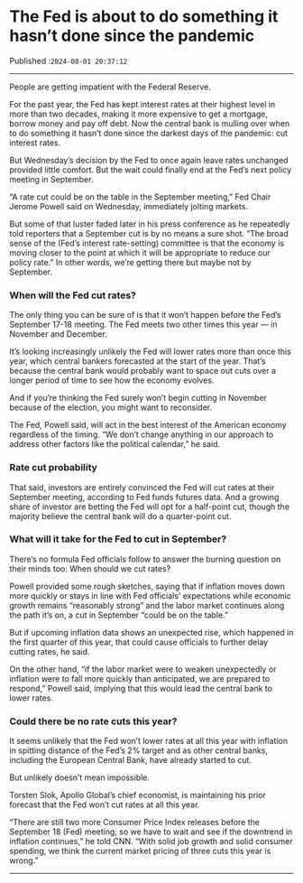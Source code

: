 # The Fed is about to do something it hasn’t done since the pandemic

Published :`2024-08-01 20:37:12`

---

People are getting impatient with the Federal Reserve.

For the past year, the Fed has kept interest rates at their highest level in more than two decades, making it more expensive to get a mortgage, borrow money and pay off debt. Now the central bank is mulling over when to do something it hasn’t done since the darkest days of the pandemic: cut interest rates.

But Wednesday’s decision by the Fed to once again leave rates unchanged provided little comfort. But the wait could finally end at the Fed’s next policy meeting in September.

“A rate cut could be on the table in the September meeting,” Fed Chair Jerome Powell said on Wednesday, immediately jolting markets.

But some of that luster faded later in his press conference as he repeatedly told reporters that a September cut is by no means a sure shot. “The broad sense of the (Fed’s interest rate-setting) committee is that the economy is moving closer to the point at which it will be appropriate to reduce our policy rate.” In other words, we’re getting there but maybe not by September.

### When will the Fed cut rates?

The only thing you can be sure of is that it won’t happen before the Fed’s September 17-18 meeting. The Fed meets two other times this year — in November and December.

It’s looking increasingly unlikely the Fed will lower rates more than once this year, which central bankers forecasted at the start of the year. That’s because the central bank would probably want to space out cuts over a longer period of time to see how the economy evolves.

And if you’re thinking the Fed surely won’t begin cutting in November because of the election, you might want to reconsider.

The Fed, Powell said, will act in the best interest of the American economy regardless of the timing. “We don’t change anything in our approach to address other factors like the political calendar,” he said.

### Rate cut probability

That said, investors are entirely convinced the Fed will cut rates at their September meeting, according to Fed funds futures data. And a growing share of investor are betting the Fed will opt for a half-point cut, though the majority believe the central bank will do a quarter-point cut.

### What will it take for the Fed to cut in September?

There’s no formula Fed officials follow to answer the burning question on their minds too: When should we cut rates?

Powell provided some rough sketches, saying that if inflation moves down more quickly or stays in line with Fed officials’ expectations while economic growth remains “reasonably strong” and the labor market continues along the path it’s on, a cut in September “could be on the table.”

But if upcoming inflation data shows an unexpected rise, which happened in the first quarter of this year, that could cause officials to further delay cutting rates, he said.

On the other hand, “if the labor market were to weaken unexpectedly or inflation were to fall more quickly than anticipated, we are prepared to respond,” Powell said, implying that this would lead the central bank to lower rates.

### Could there be no rate cuts this year?

It seems unlikely that the Fed won’t lower rates at all this year with inflation in spitting distance of the Fed’s 2% target and as other central banks, including the European Central Bank, have already started to cut.

But unlikely doesn’t mean impossible.

Torsten Slok, Apollo Global’s chief economist, is maintaining his prior forecast that the Fed won’t cut rates at all this year.

“There are still two more Consumer Price Index releases before the September 18 (Fed) meeting, so we have to wait and see if the downtrend in inflation continues,” he told CNN. “With solid job growth and solid consumer spending, we think the current market pricing of three cuts this year is wrong.”

---

